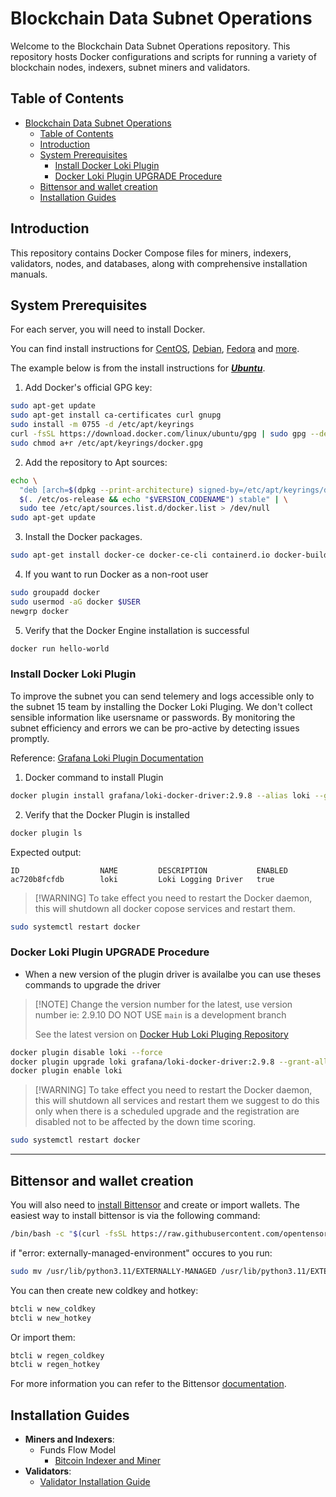 
# Blockchain Data Subnet Operations

Welcome to the Blockchain Data Subnet Operations repository. This repository hosts Docker configurations and scripts for running a variety of blockchain nodes, indexers, subnet miners and validators.

## Table of Contents
- [Blockchain Data Subnet Operations](#blockchain-data-subnet-operations)
  - [Table of Contents](#table-of-contents)
  - [Introduction](#introduction)
  - [System Prerequisites](#system-prerequisites)
    - [Install Docker Loki Plugin](#install-docker-loki-plugin)
    - [Docker Loki Plugin UPGRADE Procedure](#docker-loki-plugin-upgrade-procedure)
  - [Bittensor and wallet creation](#bittensor-and-wallet-creation)
  - [Installation Guides](#installation-guides)


## Introduction
This repository contains Docker Compose files for miners, indexers, validators, nodes, and databases, along with comprehensive installation manuals. 

## System Prerequisites

For each server, you will need to install Docker.

You can find install instructions for [CentOS](https://docs.docker.com/engine/install/centos/#install-using-the-repository), [Debian](https://docs.docker.com/engine/install/debian/#install-using-the-repository), [Fedora](https://docs.docker.com/engine/install/fedora/#install-using-the-repository) and [more](https://docs.docker.com/engine/install/).

The example below is from the install instructions for ***[Ubuntu](https://docs.docker.com/engine/install/ubuntu/#install-using-the-repository)***.

1. Add Docker's official GPG key:
```bash
sudo apt-get update
sudo apt-get install ca-certificates curl gnupg
sudo install -m 0755 -d /etc/apt/keyrings
curl -fsSL https://download.docker.com/linux/ubuntu/gpg | sudo gpg --dearmor -o /etc/apt/keyrings/docker.gpg
sudo chmod a+r /etc/apt/keyrings/docker.gpg
```
2. Add the repository to Apt sources:
```bash
echo \
  "deb [arch=$(dpkg --print-architecture) signed-by=/etc/apt/keyrings/docker.gpg] https://download.docker.com/linux/ubuntu \
  $(. /etc/os-release && echo "$VERSION_CODENAME") stable" | \
  sudo tee /etc/apt/sources.list.d/docker.list > /dev/null
sudo apt-get update
```
3. Install the Docker packages.
```bash
sudo apt-get install docker-ce docker-ce-cli containerd.io docker-buildx-plugin docker-compose-plugin
```
4. If you want to run Docker as a non-root user
```bash
sudo groupadd docker
sudo usermod -aG docker $USER
newgrp docker
```
5. Verify that the Docker Engine installation is successful
```bash
docker run hello-world
```

### Install Docker Loki Plugin

To improve the subnet you can send telemery and logs accessible only to the subnet 15 team by installing the Docker Loki Pluging. We don't collect sensible information like usersname or passwords. By monitoring the subnet efficiency and errors we can be pro-active by detecting issues promptly.

Reference: [Grafana Loki Plugin Documentation](https://grafana.com/docs/loki/latest/send-data/docker-driver/)

1. Docker command to install Plugin

```bash
docker plugin install grafana/loki-docker-driver:2.9.8 --alias loki --grant-all-permissions
```

2. Verify that the Docker Plugin is installed

```bash
docker plugin ls
```

Expected output:
```
ID                  NAME         DESCRIPTION           ENABLED
ac720b8fcfdb        loki         Loki Logging Driver   true
```

>[!WARNING] To take effect you need to restart the Docker daemon, this will shutdown all docker copose services and restart them.

```bash
sudo systemctl restart docker
```
   
### Docker Loki Plugin UPGRADE Procedure

- When a new version of the plugin driver is availalbe you can use theses commands to upgrade the driver
>[!NOTE] Change the version number for the latest, use version number ie: 2.9.10 
> DO NOT USE `main` is a development branch
>
>See the latest version on [Docker Hub Loki Pluging Repository](https://hub.docker.com/r/grafana/loki-docker-driver/tags)

```bash
docker plugin disable loki --force
docker plugin upgrade loki grafana/loki-docker-driver:2.9.8 --grant-all-permissions
docker plugin enable loki
```
>[!WARNING] To take effect you need to restart the Docker daemon, this will shutdown all services and restart them we suggest to do this only when there is a scheduled upgrade and the registration are disabled not to be affected by the down time scoring.

```bash
sudo systemctl restart docker
```

---

## Bittensor and wallet creation
You will also need to [install Bittensor](https://docs.bittensor.com/getting-started/installation) and create or import wallets.
The easiest way to install bittensor is via the following command:
```bash
/bin/bash -c "$(curl -fsSL https://raw.githubusercontent.com/opentensor/bittensor/master/scripts/install.sh)"
```
if "error: externally-managed-environment" occures to you
run: 
```bash
sudo mv /usr/lib/python3.11/EXTERNALLY-MANAGED /usr/lib/python3.11/EXTERNALLY-MANAGED.old
```
You can then create new coldkey and hotkey:
```bash
btcli w new_coldkey
btcli w new_hotkey
```
Or import them:
```bash
btcli w regen_coldkey
btcli w regen_hotkey
```
For more information you can refer to the Bittensor [documentation](https://docs.bittensor.com/getting-started/wallets).

## Installation Guides
- **Miners and Indexers**: 
  - Funds Flow Model
    - [Bitcoin Indexer and Miner](miners/bitcoin-funds-flow/)
- **Validators**: 
  - [Validator Installation Guide](validator/)
